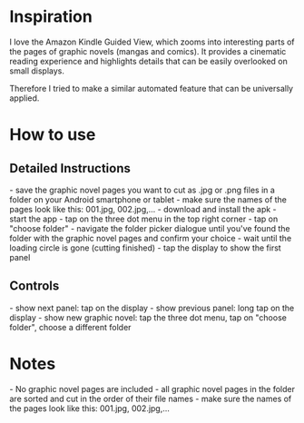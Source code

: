 <h1>Inspiration</h1>
I love the Amazon Kindle Guided View, which zooms into interesting parts of the pages of graphic novels (mangas and comics). It provides a cinematic reading experience and highlights details that can be easily overlooked on small displays. 

Therefore I tried to make a similar automated feature that can be universally applied.

<h1>How to use</h1>

<h2>Detailed Instructions</h2>
- save the graphic novel pages you want to cut as .jpg or .png files in a folder on your Android smartphone or tablet
  - make sure the names of the pages look like this: 001.jpg, 002.jpg,...
- download and install the apk
- start the app
- tap on the three dot menu in the top right corner
- tap on "choose folder"
- navigate the folder picker dialogue until you've found the folder with the graphic novel pages and confirm your choice
- wait until the loading circle is gone (cutting finished)
- tap the display to show the first panel

<h2>Controls</h2>
- show next panel: tap on the display
- show previous panel: long tap on the display
- show new graphic novel: tap the three dot menu, tap on "choose folder", choose a different folder

<h1>Notes</h1>
- No graphic novel pages are included
- all graphic novel pages in the folder are sorted and cut in the order of their file names
  - make sure the names of the pages look like this: 001.jpg, 002.jpg,... 
